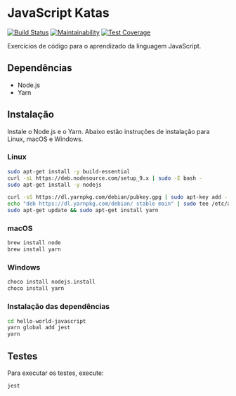 # JavaScript Katas

[![Build Status](https://travis-ci.org/catolicasc-mobile/hello-world-javascript.svg?branch=master)](https://travis-ci.org/catolicasc-mobile/hello-world-javascript)
[![Maintainability](https://api.codeclimate.com/v1/badges/406a69444eaca8f4bbd6/maintainability)](https://codeclimate.com/github/catolicasc-mobile/hello-world-javascript/maintainability)
[![Test Coverage](https://api.codeclimate.com/v1/badges/406a69444eaca8f4bbd6/test_coverage)](https://codeclimate.com/github/catolicasc-mobile/hello-world-javascript/test_coverage)

Exercícios de código para o aprendizado da linguagem JavaScript.

## Dependências

* Node.js
* Yarn

## Instalação

Instale o Node.js e o Yarn. Abaixo estão instruções de instalação para Linux, macOS e Windows.

### Linux

```sh
sudo apt-get install -y build-essential
curl -sL https://deb.nodesource.com/setup_9.x | sudo -E bash -
sudo apt-get install -y nodejs

curl -sS https://dl.yarnpkg.com/debian/pubkey.gpg | sudo apt-key add -
echo "deb https://dl.yarnpkg.com/debian/ stable main" | sudo tee /etc/apt/sources.list.d/yarn.list
sudo apt-get update && sudo apt-get install yarn
```

### macOS

```sh
brew install node
brew install yarn
```

### Windows

```sh
choco install nodejs.install
choco install yarn
```

### Instalação das dependências

```sh
cd hello-world-javascript
yarn global add jest
yarn
```

## Testes

Para executar os testes, execute:

```sh
jest
```
